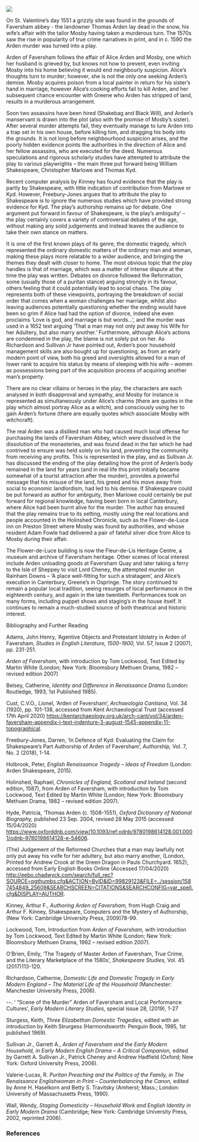 <a href="https://dev.visual-essays.app"><img src="https://dev-visual-essays.netlify.app/images/ve-button.png"></a> 

<param ve-config title="Arden of Faversham (Author unknown)"author="Marnie Stanley" layout="vtl"banner="images/16C.jpeg"> 

<param ve-entity eid="Q1000115" aliases="Faversham"> 

On St. Valentine’s day 1551 a grizzly site was found in the grounds of Faversham abbey - the landowner Thomas Arden lay dead in the snow, his wife’s affair with the tailor Mosby having taken a murderous turn. The 1570s saw the rise in popularity of true crime narratives in print, and in c. 1590 the Arden murder was turned into a play. 
<param ve-image url="https://upload.wikimedia.org/wikipedia/commons/a/a0/Faversham_Abbey_Site_-_48474928356.jpg" label="Faversham Abbey" attribution="John K  Thorne, CC BY 2.0, via Wikimedia Commons">

Arden of Faversham follows the affair of Alice Arden and Mosby, one which her husband is grieved by, but knows not how to prevent, even inviting Mosby into his home believing it would end neighbourly suspicion. Alice’s thoughts turn to murder; however, she is not the only one seeking Arden’s demise. Mosby acquires poison from a local painter in return for his sister’s hand in marriage, however Alice’s cooking efforts fail to kill Arden, and her subsequent chance encounter with Greene who Arden has stripped of land, results in a murderous arrangement. 
<param ve-image url="https://upload.wikimedia.org/wikipedia/commons/7/77/From_Faversham%2C_Kent_%285975113667%29.jpg" label="The house where Thomas Arden lived and was killed in 1551" attrbution="Randi Hausken from Bærum, Norway, CC BY-SA 2.0, via Wikimedia Commons">

Soon two assassins have been hired (Shakebag and Black Will), and Arden’s manservant is drawn into the plot (also with the promise of Mosby’s sister). After several murder attempts fail, they eventually manage to lure Arden into a trap set in his own house, before killing him, and dragging his body into the grounds. It is not long before neighbourhood suspicion arises, and the poorly hidden evidence points the authorities in the direction of Alice and her fellow assassins, who are executed for the deed. Numerous speculations and rigorous scholarly studies have attempted to attribute the play to various playwrights – the main three put forward being William Shakespeare, Christopher Marlowe and Thomas Kyd. 
<param ve-image url="images/Ardenplaque.jpg" label="Arden Plaque">

Recent computer analysis by Kinney has found evidence that the play is partly by Shakespeare, with little indication of contribution from Marlowe or Kyd. However, Freebury-Jones argues that to attribute the play to Shakespeare is to ignore the numerous studies which have provided strong evidence for Kyd. The play’s authorship remains up for debate. One argument put forward in favour of Shakespeare, is the play’s ambiguity’ – the play certainly covers a variety of controversial debates of the age, without making any solid judgements and instead leaves the audience to take their own stance on matters. 
<param ve-image url="https://upload.wikimedia.org/wikipedia/commons/3/36/Shakespeare_Droeshout_1623.jpg" label="Shakespeare, 1623" attribution="Martin Droeshout, Public domain, via Wikimedia Commons">

It is one of the first known plays of its genre, the domestic tragedy, which represented the ordinary domestic matters of the ordinary man and woman, making these plays more relatable to a wider audience, and bringing the themes they dealt with closer to home. The most obvious topic that the play handles is that of marriage, which was a matter of intense dispute at the time the play was written. Debates on divorce followed the Reformation, some (usually those of a puritan stance) arguing strongly in its favour, others feeling that it could potentially lead to social chaos. The play represents both of these viewpoints, portraying the breakdown of social order that comes when a woman challenges her marriage, whilst also leaving audiences potentially questioning whether the ending would have been so grim if Alice had had the option of divorce, indeed she even proclaims ‘Love is god, and marriage is but words…’, and the murder was used in a 1652 text arguing ‘That a man may not only put away his Wife for her Adultery, but also marry another.’ Furthermore, although Alice’s actions are condemned in the play, the blame is not solely put on her. As Richardson and Sullivan Jr have pointed out, Arden’s poor household management skills are also bought up for questioning, as from an early modern point of view, both his greed and oversights allowed for a man of lower rank to acquire his status by means of sleeping with his wife – women as possessions being part of the acquisition process of acquiring another man’s property. 
<param ve-image url="https://upload.wikimedia.org/wikipedia/commons/8/8d/Arden_of_Faversham_first_quarto_title_page.jpg" label="Arden of Faversham first quarto page" attribution="Edward White, Public domain, via Wikimedia Commons">

There are no clear villains or heroes in the play, the characters are each analysed in both disapproval and sympathy, and Mosby for instance is represented as simultaneously under Alice’s charms (there are quotes in the play which almost portray Alice as a witch), and consciously using her to gain Arden’s fortune (there are equally quotes which associate Mosby with witchcraft). 
<param ve-image url="https://upload.wikimedia.org/wikipedia/commons/3/38/Arden%27s_House%2C_Faversham.JPG" label="Arden's House" Attribution="Poliphilo, CC0, via Wikimedia Commons">

The real Arden was a disliked man who had caused much local offense for purchasing the lands of Faversham Abbey, which were dissolved in the dissolution of the monasteries, and was found dead in the fair which he had contrived to ensure was held solely on his land, preventing the community from receiving any profits. This is represented in the play, and as Sullivan Jr. has discussed the ending of the play detailing how the print of Arden’s body remained in the land for years (and in real life this print initially became somewhat of a tourist attraction after the murder), provides a powerful message that his misuse of the land, his greed and his move away from social to economic landlordism, had led to his demise. If Shakespeare could be put forward as author for ambiguity, then Marlowe could certainly be put forward for regional knowledge, having been born in local Canterbury, where Alice had been burnt alive for the murder. The author has ensured that the play remains true to its setting, mostly using the real locations and people accounted in the Holinshed Chronicle, such as the Flower-de-Luce inn on Preston Street where Mosby was found by authorities, and whose resident Adam Fowle had delivered a pair of fateful silver dice from Alice to Mosby during their affair. 
<param ve-image url="https://upload.wikimedia.org/wikipedia/commons/3/36/Ruins_Of_Faversham_Abbey%2C_Stukeley%2C_1722.jpg" label="Ruins of Faversham Abbey" attribution="William Stukeley, Public domain, via Wikimedia Commons">

The Flower-de-Luce building is now the Fleur-de-Lis Heritage Centre, a museum and archive of Faversham heritage. Other scenes of local interest include Arden unloading goods at Faversham Quay and later taking a ferry to the Isle of Sheppey to visit Lord Cheney, the attempted murder on Rainham Downs – ‘A place well-fitting for such a stratagem’, and Alice’s execution in Canterbury, Greene’s in Ospringe. The story continued to remain a popular local tradition, seeing resurges of local performance in the eighteenth century, and again in the late twentieth. Performances took on many forms, including puppet shows and staging’s in the house itself. It continues to remain a much-studied source of both theatrical and historic interest. 
<param ve-image url="https://upload.wikimedia.org/wikipedia/commons/9/9b/Faversham_Quay1.jpg" label="Faversham Quay" attribution="Dr Astrid Stilma, CC BY-SA 4.0, via Wikimedia Commons>

### Bibliography and Further Reading


Adams, John Henry, ‘Agentive Objects and Protestant Idolatry in Arden of Faversham, _Studies in English Literature, 1500-1900,_ Vol. 57, Issue 2 (2007), pp. 231-251.

_Arden of Faversham,_ with introduction by Tom Lockwood, Text Edited by Martin White (London; New York: Bloomsbury Methuen Drama, 1982 – revised edition 2007)

Belsey, Catherine, _Identity and Difference in Renaissance Drama_ (London: Routledge, 1993, 1st Published 1985).

Cust, C.V.O., Lionel, ‘Arden of Feversham’, _Archaeologia Cantiana,_ Vol. 34 (1920), pp. 101-138, accessed from Kent Archaeological Trust (accessed 17th April 2020) https://kentarchaeology.org.uk/arch-cant/vol/34/arden-faversham-appendix-i-text-indenture-3-august-1545-appendix-11-topographical.

Freebury-Jones, Darren, ‘In Defence of Kyd: Evaluating the Claim for Shakespeare’s Part Authorship of Arden of Faversham’, _Authorship,_ Vol. 7, No. 2 (2018), 1-14.

Holbrook, Peter, _English Renaissance Tragedy – Ideas of Freedom_ (London: Arden Shakespeare, 2015).

Holinshed, Raphael, _Chronicles of England, Scotland and Ireland_ (second edition, 1587), from Arden of Faversham, with introduction by Tom Lockwood, Text Edited by Martin White (London; New York: Bloomsbury Methuen Drama, 1982 – revised edition 2007).

Hyde, Patricia, ‘Thomas Arden (c. 1508-1551), _Oxford Dictionary of National Biography,_ published 23 Sep. 2004, revised 28 May 2015 (accessed 15/04/2020) https://www.oxforddnb.com/view/10.1093/ref:odnb/9780198614128.001.0001/odnb-9780198614128-e-54606.

(The) Judgement of the Reformed Churches that a man may lawfully not only put away his vvife for her adultery, but also marry another, (London, Printed for Andrew Crook at the Green Dragon in Pauls Churchyard. 1652), accessed from Early English Books Online (Accessed 17/04/2020) http://eebo.chadwyck.com/search/full_rec?SOURCE=pgthumbs.cfg&ACTION=ByID&ID=99829123&FILE=../session/1587454849_25609&SEARCHSCREEN=CITATIONS&SEARCHCONFIG=var_spell.cfg&DISPLAY=AUTHOR.

Kinney, Arthur F., _Authoring Arden of Faversham,_ from Hugh Craig and Arthur F. Kinney, Shakespeare, Computers and the Mystery of Authorship, (New York: Cambridge University Press, 2009)78-99.

Lockwood, Tom, Introduction from _Arden of Faversham,_ with introduction by Tom Lockwood, Text Edited by Martin White (London; New York: Bloomsbury Methuen Drama, 1982 – revised edition 2007).

O’Brien, Emily, ‘The Tragedy of Master Arden of Faversham, True Crime, and the Literary Marketplace of the 1580s’, _Shakespeare Studies,_ Vol. 45 (2017)113-120.

Richardson, Catherine, _Domestic Life and Domestic Tragedy in Early Modern England – The Material Life of the Household_ (Manchester: Manchester University Press, 2006).

--. ‘ “Scene of the Murder” Arden of Faversham and Local Performance Cultures’, _Early Modern Literary Studies,_ special issue 28, (2019), 1-27

Sturgess, Keith, _Three Elizabethan Domestic Tragedies,_ edited with an introduction by Keith Strurgess (Harmondsworth: Penguin Book, 1985, 1st published 1969).

Sullivan Jr., Garrett A., _Arden of Faversham and the Early Modern Household, in Early Modern English Drama – A Critical Companion,_ edited by Garrett A. Sullivan Jr., Patrick Cheney and Andrew Hadfield (Oxford; New York: Oxford University Press, 2006).

Valerie-Lucas, R. _Puritan Preaching and the Politics of the Family, in The Renaissance Englishwoman in Print – Counterbalancing the Canon,_ edited by Anne H. Haselkorn and Betty S. Travitsky (Amherst; Mass.; London: University of Massachusetts Press, 1990).

Wall, Wendy, _Staging Domesticity – Household Work and English Identity in Early Modern Drama_ (Cambridge; New York: Cambridge University Press, 2002, reprinted 2006).

### References

[^ref1]: [the] _Complaint and Lamentation of Mistresse Arden of [Fev]Ersham in Kent Who for the Loue of One Mosbie, Hired Certaine Ruffians and Villaines most Cruelly to Murder Her Husband; with the Fatall End of Her and Her Associats. to the Tune of, Fortune My Foe._ London, for C. Wright, 1633. ProQuest. Web. 20 July 2020.

